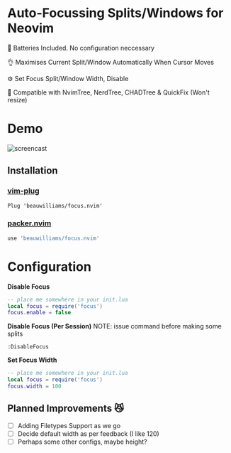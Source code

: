 # Auto-Focussing Splits/Windows for Neovim

🔋 Batteries Included. No configuration neccessary

👌 Maximises Current Split/Window Automatically When Cursor Moves

⚙️  Set Focus Split/Window Width, Disable

🙌 Compatible with NvimTree, NerdTree, CHADTree & QuickFix (Won't resize)

# Demo

![screencast](https://i.ibb.co/17J882Y/ezgif-1-b3b5a4e585d9.gif)

## Installation
### [vim-plug](https://github.com/junegunn/vim-plug)
```vim
Plug 'beauwilliams/focus.nvim'
```
### [packer.nvim](https://github.com/wbthomason/packer.nvim)
```lua
use 'beauwilliams/focus.nvim'
```

# Configuration
**Disable Focus**
```lua
-- place me somewhere in your init.lua
local focus = require('focus')
focus.enable = false
```
**Disable Focus (Per Session)**
NOTE: issue command before making some splits
```vim
:DisableFocus
```

**Set Focus Width**
```lua
-- place me somewhere in your init.lua
local focus = require('focus')
focus.width = 100
```

## Planned Improvements 😼

- [ ] Adding Filetypes Support as we go
- [ ] Decide default width as per feedback (I like 120)
- [ ] Perhaps some other configs, maybe height?
